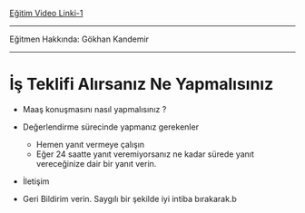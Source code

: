 [Eğitim Video Linki-1](https://www.youtube.com/watch?v=ur4dLNq_AhI)

---

Eğitmen Hakkında: Gökhan Kandemir

---

# İş Teklifi Alırsanız Ne Yapmalısınız

* Maaş konuşmasını nasıl yapmalısınız ?

* Değerlendirme sürecinde yapmanız gerekenler
    * Hemen yanıt vermeye çalışın
    * Eğer 24 saatte yanıt veremiyorsanız ne kadar sürede yanıt vereceğinize dair bir yanıt verin.
* İletişim
* Geri Bildirim verin. Saygılı bir şekilde iyi intiba bırakarak.b
